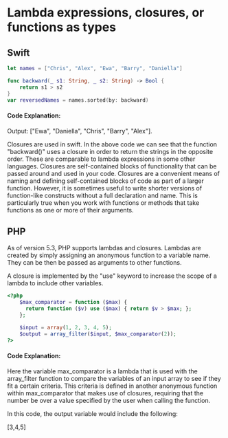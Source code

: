 # Lambda expressions, closures, or functions as types

## Swift
```swift
let names = ["Chris", "Alex", "Ewa", "Barry", "Daniella"]

func backward(_ s1: String, _ s2: String) -> Bool {
    return s1 > s2
}
var reversedNames = names.sorted(by: backward)
```
#### Code Explanation:
Output:
["Ewa", "Daniella", "Chris", "Barry", "Alex"].

Closures are used in swift. In the above code we can see that the function "backward()" uses a closure in order to return the strings in the opposite order. These are comparable to lambda expressions in some other languages. Closures are self-contained blocks of functionality that can be passed around and used in your code. Closures are a convenient means of naming and defining self-contained blocks of code as part of a larger function. However, it is sometimes useful to write shorter versions of function-like constructs without a full declaration and name. This is particularly true when you work with functions or methods that take functions as one or more of their arguments.
## PHP
As of version 5.3, PHP supports lambdas and closures. Lambdas are created by simply assigning an anonymous function to a variable name. They can be then be passed as arguments to other functions. 

A closure is implemented by the "use" keyword to increase the scope of a lambda to include other variables. 
```php
<?php
    $max_comparator = function ($max) {
      return function ($v) use ($max) { return $v > $max; };
    };

    $input = array(1, 2, 3, 4, 5);
    $output = array_filter($input, $max_comparator(2));
?>
```
#### Code Explanation:
Here the variable max_comparator is a lambda that is used with the array_filter function to compare the variables of an input array to see if they fit a certain criteria. This criteria is defined in another anonymous function within max_comparator that makes use of closures, requiring that the number be over a value specified by the user when calling the function. 

In this code, the output variable would include the following:

[3,4,5]